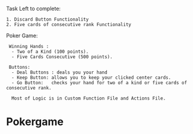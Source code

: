 Task Left to complete:

    1. Discard Button Functionality
    2. Five cards of consecutive rank Functionality

Poker Game:

     Winning Hands :
      - Two of a Kind (100 points).
      - Five Cards Consecutive (500 points).

     Buttons:
      - Deal Buttons : deals you your hand
      - Keep Button: allows you to keep your clicked center cards.
      - Go Button:   checks your hand for two of a kind or five cards of consecutive rank.

      Most of Logic is in Custom Function File and Actions File.
# Pokergame

